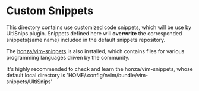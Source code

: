 # Custom Snippets

This directory contains use customized code snippets, which will be use by UltiSnips plugin. Snippets defined here will
**overwrite** the corresponded snippets(same name) included in the default snippets repository.

The [honza/vim-snippets](https://github.com/honza/vim-snippets) is also installed, which contains files for various programming languages driven by the community.

It's highly recommended to check and learn the honza/vim-snippets, whose default local directory is
'HOME/.config/nvim/bundle/vim-snippets/UltiSnips'

